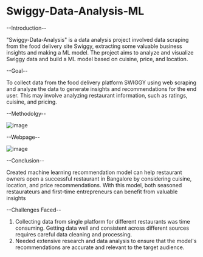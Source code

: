 # Swiggy-Data-Analysis-ML
                                             
--Introduction--

"Swiggy-Data-Analysis" is a data analysis project involved data scraping from the food delivery site Swiggy, extracting some valuable business insights and making a ML model. The project aims to analyze and visualize Swiggy data and build a ML model based on cuisine, price, and location.

--Goal--

To collect data from the food delivery platform SWIGGY using web scraping and analyze the data to generate insights and recommendations for the end user. This may involve analyzing restaurant information, such as ratings, cuisine, and pricing.


--Methodolgy--

![image](https://github.com/abhishekm9396/Swiggy-Data-Analysis-ML/assets/126942017/1d32e689-ee95-4fd5-a765-3260bf27d0ce)

--Webpage--

![image](https://github.com/abhishekm9396/Swiggy-Data-Analysis-ML/assets/126942017/dd6d4e1f-97a1-49b6-a7c3-88e54c1028fc)


--Conclusion--

Created machine learning recommendation model can help restaurant owners open a successful restaurant in Bangalore by considering cuisine, location, and price recommendations. With this model, both seasoned restaurateurs and first-time entrepreneurs can benefit from valuable insights



--Challenges Faced--

1. Collecting data from single platform for different restaurants was time consuming. Getting data well and consistent across different  sources requires careful data cleaning and processing.
2. Needed extensive research and data analysis to ensure that the model's recommendations are accurate and relevant to the target audience.
